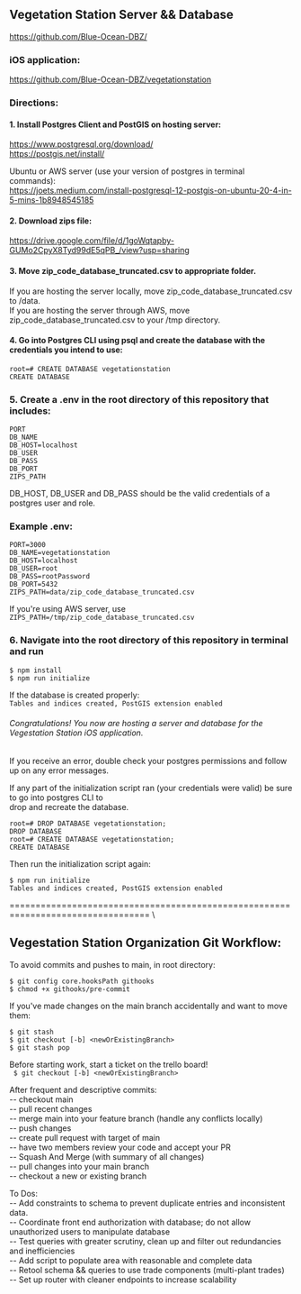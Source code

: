 ## Vegetation Station Server && Database

https://github.com/Blue-Ocean-DBZ/

### iOS application:

https://github.com/Blue-Ocean-DBZ/vegetationstation

### Directions:

#### 1. Install Postgres Client and PostGIS on hosting server:

https://www.postgresql.org/download/ \
https://postgis.net/install/

Ubuntu or AWS server (use your version of postgres in terminal commands): \
https://joets.medium.com/install-postgresql-12-postgis-on-ubuntu-20-4-in-5-mins-1b8948545185

#### 2. Download zips file:

https://drive.google.com/file/d/1goWqtapby-GUMo2CpyX8Tyd99dE5qPB_/view?usp=sharing

#### 3. Move zip_code_database_truncated.csv to appropriate folder.

If you are hosting the server locally, move zip_code_database_truncated.csv to /data. \
If you are hosting the server through AWS, move zip_code_database_truncated.csv to your /tmp directory.

#### 4. Go into Postgres CLI using psql and create the database with the credentials you intend to use:

```
root=# CREATE DATABASE vegetationstation
CREATE DATABASE
```

### 5. Create a .env in the root directory of this repository that includes:

```
PORT
DB_NAME
DB_HOST=localhost
DB_USER
DB_PASS
DB_PORT
ZIPS_PATH
```

DB_HOST, DB_USER and DB_PASS should be the valid credentials of a postgres user and role.

### Example .env:

```
PORT=3000
DB_NAME=vegetationstation
DB_HOST=localhost
DB_USER=root
DB_PASS=rootPassword
DB_PORT=5432
ZIPS_PATH=data/zip_code_database_truncated.csv
```

If you're using AWS server, use \
`ZIPS_PATH=/tmp/zip_code_database_truncated.csv`

### 6. Navigate into the root directory of this repository in terminal and run

```
$ npm install
$ npm run initialize
```

If the database is created properly: \
`Tables and indices created, PostGIS extension enabled`

###### Congratulations! You now are hosting a server and database for the Vegestation Station iOS application.

If you receive an error, double check your postgres permissions and follow up on any error messages.

If any part of the initialization script ran (your credentials were valid) be sure to go into postgres CLI to \
drop and recreate the database.

```
root=# DROP DATABASE vegetationstation;
DROP DATABASE
root=# CREATE DATABASE vegetationstation;
CREATE DATABASE
```

Then run the initialization script again:

```
$ npm run initialize
Tables and indices created, PostGIS extension enabled
```

================================================================================= \

## Vegestation Station Organization Git Workflow:

To avoid commits and pushes to main, in root directory:

```
$ git config core.hooksPath githooks
$ chmod +x githooks/pre-commit
```

If you've made changes on the main branch accidentally and want to move them:

```
$ git stash
$ git checkout [-b] <newOrExistingBranch>
$ git stash pop
```

Before starting work, start a ticket on the trello board! \
` $ git checkout [-b] <newOrExistingBranch>`

After frequent and descriptive commits: \
-- checkout main \
-- pull recent changes \
-- merge main into your feature branch (handle any conflicts locally) \
-- push changes \
-- create pull request with target of main \
-- have two members review your code and accept your PR \
-- Squash And Merge (with summary of all changes) \
-- pull changes into your main branch \
-- checkout a new or existing branch

To Dos: \
-- Add constraints to schema to prevent duplicate entries and inconsistent data. \
-- Coordinate front end authorization with database; do not allow unauthorized users to manipulate database \
-- Test queries with greater scrutiny, clean up and filter out redundancies and inefficiencies \
-- Add script to populate area with reasonable and complete data \
-- Retool schema && queries to use trade components (multi-plant trades) \
-- Set up router with cleaner endpoints to increase scalability
